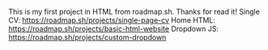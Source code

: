 This is my first project in HTML from roadmap.sh. Thanks for read it!
Single CV: https://roadmap.sh/projects/single-page-cv
Home HTML: https://roadmap.sh/projects/basic-html-website
Dropdown JS: https://roadmap.sh/projects/custom-dropdown
